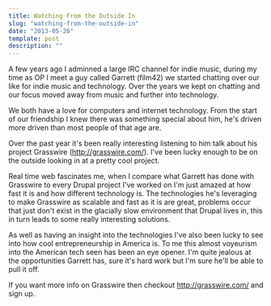 ```yaml
---
title: Watching From the Outside In
slug: "watching-from-the-outside-in"
date: "2013-05-26"
template: post
description: ""
---
```

A few years ago I adminned a large IRC channel for indie music, during my time as OP I meet a guy called Garrett (film42) we started chatting over our like for indie music and technology. Over the years we kept on chatting and our focus moved away from music and further into technology.

We both have a love for computers and internet technology. From the start of our friendship I knew there was something special about him, he's driven more driven than most people of that age are.

Over the past year it's been really interesting listening to him talk about his project Grasswire (http://grasswire.com/). I've been lucky enough to be on the outside looking in at a pretty cool project.

Real time web fascinates me, when I compare what Garrett has done with Grasswire to every Drupal project I've worked on I'm just amazed at how fast it is and how different technology is. The technologies he's leveraging to make Grasswire as scalable and fast as it is are great, problems occur that just don't exist in the glacially slow environment that Drupal lives in, this in turn leads to some really interesting solutions.

As well as having an insight into the technologies I've also been lucky to see into how cool entrepreneurship in America is. To me this almost voyeurism into the American tech seen has been an eye opener. I'm quite jealous at the opportunities Garrett has, sure it's hard work but I'm sure he'll be able to pull it off.

If you want more info on Grasswire then checkout http://grasswire.com/ and sign up.

